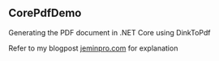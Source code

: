## CorePdfDemo

Generating the PDF document in .NET Core using DinkToPdf

Refer to my blogpost [jeminpro.com](http://jeminpro.com/net-core-create-pdf-using-dinktopdf/)  for explanation